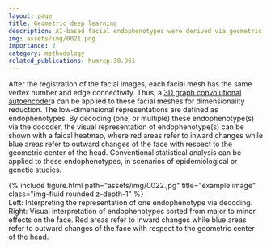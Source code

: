 ```yaml
---
layout: page
title: Geometric deep learning
description: AI-based facial endophenotypes were derived via geometric deep learning on facial mesh, and conventional statistical analysis can be applied to these endophenotypes, in scenarios of epidemiological or genetic studies.
img: assets/img/0021.png
importance: 2
category: methodology
related_publications: humrep.38.961
---
```


After the registration of the facial images, each facial mesh has the same vertex number and edge connectivity. Thus, a [3D graph convolutional autoencoder](https://github.com/sw-gong/spiralnet_plus)a  can be applied to these facial meshes for dimensionality reduction. The low-dimensional representations are defined as endophenotypes. By decoding (one, or multiple) these endophenotype(s) via the docoder, the visual representation of endophenotype(s) can be shown with a faical heatmap, where red areas refer to inward changes while blue areas refer to outward changes of the face with respect to the geometric center of the head. Conventional statistical analysis can be applied to these endophenotypes, in scenarios of epidemiological or genetic studies.



<div class="row">
    <div class="col-sm mt-3 mt-md-0">
        {% include figure.html path="assets/img/0022.jpg" title="example image" class="img-fluid rounded z-depth-1" %}
    </div>
</div>
<div class="caption">
    Left: Interpreting the representation of one endophenotype via decoding. Right: Visual interpretation of endophenotypes sorted from major to minor effects on the face. Red areas refer to inward changes while blue areas refer to outward changes of the face with respect to the geometric center of the head.
</div>
